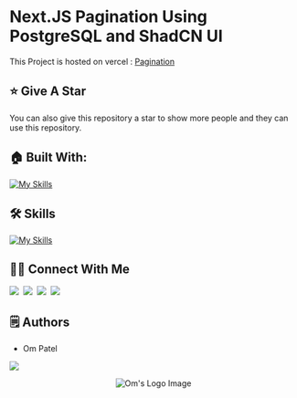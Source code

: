 # Next.JS Pagination Using PostgreSQL and ShadCN UI

This Project is hosted on vercel : [Pagination](https://next-js-pagination.vercel.app/)

## :star: Give A Star

You can also give this repository a star to show more people and they can use this repository.

## 🏠 Built With:

[![My Skills](https://skillicons.dev/icons?i=react,nextjs,tailwind,emotion,postgres,prisma,vercel,vscode,linux)](https://skillicons.dev)

## 🛠 Skills

[![My Skills](https://skillicons.dev/icons?i=html,css,js,ts,postgres,git,github)](https://skillicons.dev)


## 🙋‍♂️ Connect With Me

[<img src="https://skillicons.dev/icons?i=github" />](https://github.com/omunite215)&nbsp;
[<img src="https://skillicons.dev/icons?i=linkedin" />](https://www.linkedin.com/in/om-patel-401068143/)&nbsp;
[<img src="https://skillicons.dev/icons?i=instagram" />](https://www.instagram.com/_21omp/)&nbsp;
[<img src="https://skillicons.dev/icons?i=devto" />](https://portfoliobyom.netlify.app/)


## 🗒️ Authors
- Om Patel

<p align="left">
  <a href="https://skillicons.dev">
    <a href="https://github.com/omunite215">
      <img src="https://skillicons.dev/icons?i=github" />
    </a>
  </a>
</p>

<p align="center">
  <img src="https://github.com/omunite215/Project_MERN-Dashboard/assets/78680563/6a4b6fef-216b-4442-a621-8878405a1aa9" alt="Om's Logo Image"/>
</p>


